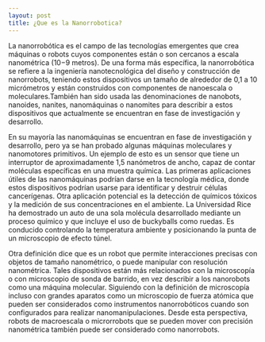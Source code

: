 ```yaml
---
layout: post
title: ¿Que es la Nanorrobotica?
---
```




La nanorrobótica es el campo de las tecnologías emergentes que crea máquinas o robots cuyos componentes están o son cercanos a escala nanométrica (10−9 metros). De una forma más específica, la nanorrobótica se refiere a la ingeniería nanotecnológica del diseño y construcción de nanorrobots, teniendo estos dispositivos un tamaño de alrededor de 0,1 a 10 micrómetros y están construidos con componentes de nanoescala o moleculares.También han sido usada las denominaciones de nanobots, nanoides, nanites, nanomáquinas o nanomites para describir a estos dispositivos que actualmente se encuentran en fase de investigación y desarrollo.



En su mayoría las nanomáquinas se encuentran en fase de investigación y desarrollo, pero ya se han probado algunas máquinas moleculares y nanomotores primitivos. Un ejemplo de esto es un sensor que tiene un interruptor de aproximadamente 1,5 nanómetros de ancho, capaz de contar moléculas específicas en una muestra química. Las primeras aplicaciones útiles de las nanomáquinas podrían darse en la tecnología médica, donde estos dispositivos podrían usarse para identificar y destruir células cancerígenas. Otra aplicación potencial es la detección de químicos tóxicos y la medición de sus concentraciones en el ambiente. La Universidad Rice ha demostrado un auto de una sola molécula desarrollado mediante un proceso químico y que incluye el uso de buckyballs como ruedas. Es conducido controlando la temperatura ambiente y posicionando la punta de un microscopio de efecto túnel.


Otra definición dice que es un robot que permite interacciones precisas con objetos de tamaño nanométrico, o puede manipular con resolución nanométrica. Tales dispositivos están más relacionados con la microscopía o con microscopio de sonda de barrido, en vez describir a los nanorobots como una máquina molecular. Siguiendo con la definición de microscopía incluso con grandes aparatos como un microscopio de fuerza atómica que pueden ser considerados como instrumentos nanorrobóticos cuando son configurados para realizar nanomanipulaciones. Desde esta perspectiva, robots de macroescala o microrrobots que se pueden mover con precisión nanométrica también puede ser considerado como nanorrobots.



